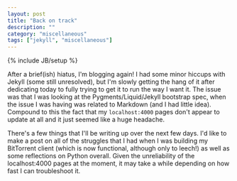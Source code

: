 ```yaml
---
layout: post
title: "Back on track"
description: ""
category: "miscellaneous"
tags: ["jekyll", "miscellaneous"]
---
```

{% include JB/setup %}

After a brief\(ish\) hiatus, I'm blogging again! I had some minor hiccups with Jekyll \(some still unresolved\), but I'm slowly getting the hang of it after dedicating today to fully trying to get it to run the way I want it. The issue was that I was looking at the Pygments/Liquid/Jekyll bootstrap spec, when the issue I was having was related to Markdown (and I had little idea). Compound to this the fact that my `localhost:4000` pages don't appear to update at all and it just seemed like a huge headache.

There's a few things that I'll be writing up over the next few days. I'd like to make a post on all of the struggles that I had when I was building my BitTorrent client (which is now functional, although only to leech!) as well as some reflections on Python overall. Given the unreliability of the localhost:4000 pages at the moment, it may take a while depending on how fast I can troubleshoot it.
